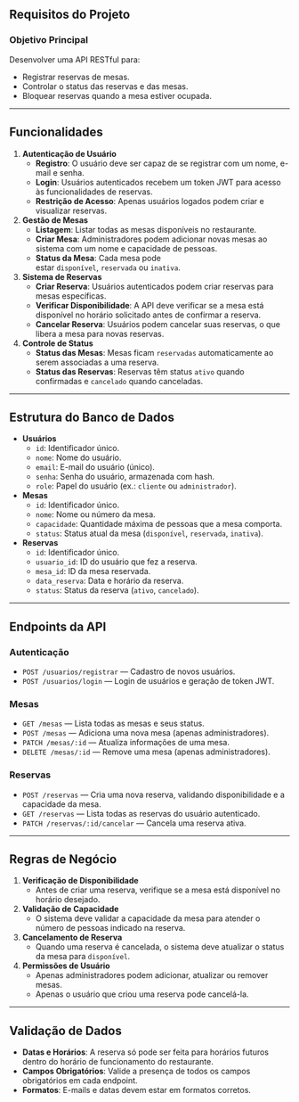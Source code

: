 ## Requisitos do Projeto

### Objetivo Principal

Desenvolver uma API RESTful para:

- Registrar reservas de mesas.
- Controlar o status das reservas e das mesas.
- Bloquear reservas quando a mesa estiver ocupada.

---

## Funcionalidades

1. **Autenticação de Usuário**
    - **Registro**: O usuário deve ser capaz de se registrar com um nome, e-mail e senha.
    - **Login**: Usuários autenticados recebem um token JWT para acesso às funcionalidades de reservas.
    - **Restrição de Acesso**: Apenas usuários logados podem criar e visualizar reservas.
3. **Gestão de Mesas**
    - **Listagem**: Listar todas as mesas disponíveis no restaurante.
    - **Criar Mesa**: Administradores podem adicionar novas mesas ao sistema com um nome e capacidade de pessoas.
    - **Status da Mesa**: Cada mesa pode estar `disponível`, `reservada` ou `inativa`.
4. **Sistema de Reservas**
    - **Criar Reserva**: Usuários autenticados podem criar reservas para mesas específicas.
    - **Verificar Disponibilidade**: A API deve verificar se a mesa está disponível no horário solicitado antes de confirmar a reserva.
    - **Cancelar Reserva**: Usuários podem cancelar suas reservas, o que libera a mesa para novas reservas.
5. **Controle de Status**
    - **Status das Mesas**: Mesas ficam `reservadas` automaticamente ao serem associadas a uma reserva.
    - **Status das Reservas**: Reservas têm status `ativo` quando confirmadas e `cancelado` quando canceladas.

---

## Estrutura do Banco de Dados

- **Usuários**
    - `id`: Identificador único.
    - `nome`: Nome do usuário.
    - `email`: E-mail do usuário (único).
    - `senha`: Senha do usuário, armazenada com hash.
    - `role`: Papel do usuário (ex.: `cliente` ou `administrador`).
- **Mesas**
    - `id`: Identificador único.
    - `nome`: Nome ou número da mesa.
    - `capacidade`: Quantidade máxima de pessoas que a mesa comporta.
    - `status`: Status atual da mesa (`disponível`, `reservada`, `inativa`).
- **Reservas**
    - `id`: Identificador único.
    - `usuario_id`: ID do usuário que fez a reserva.
    - `mesa_id`: ID da mesa reservada.
    - `data_reserva`: Data e horário da reserva.
    - `status`: Status da reserva (`ativo`, `cancelado`).

---

## Endpoints da API

### Autenticação

- `POST /usuarios/registrar` — Cadastro de novos usuários.
- `POST /usuarios/login` — Login de usuários e geração de token JWT.

### Mesas

- `GET /mesas` — Lista todas as mesas e seus status.
- `POST /mesas` — Adiciona uma nova mesa (apenas administradores).
- `PATCH /mesas/:id` — Atualiza informações de uma mesa.
- `DELETE /mesas/:id` — Remove uma mesa (apenas administradores).

### Reservas

- `POST /reservas` — Cria uma nova reserva, validando disponibilidade e a capacidade da mesa.
- `GET /reservas` — Lista todas as reservas do usuário autenticado.
- `PATCH /reservas/:id/cancelar` — Cancela uma reserva ativa.

---

## Regras de Negócio

1. **Verificação de Disponibilidade**
    - Antes de criar uma reserva, verifique se a mesa está disponível no horário desejado.
2. **Validação de Capacidade**
    - O sistema deve validar a capacidade da mesa para atender o número de pessoas indicado na reserva.
3. **Cancelamento de Reserva**
    - Quando uma reserva é cancelada, o sistema deve atualizar o status da mesa para `disponível`.
4. **Permissões de Usuário**
    - Apenas administradores podem adicionar, atualizar ou remover mesas.
    - Apenas o usuário que criou uma reserva pode cancelá-la.

---

## Validação de Dados

- **Datas e Horários**: A reserva só pode ser feita para horários futuros dentro do horário de funcionamento do restaurante.
- **Campos Obrigatórios**: Valide a presença de todos os campos obrigatórios em cada endpoint.
- **Formatos**: E-mails e datas devem estar em formatos corretos.